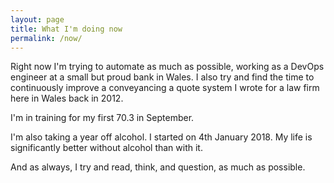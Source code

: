 ```yaml
---
layout: page
title: What I'm doing now
permalink: /now/
---
```


Right now I'm trying to automate as much as possible, working as a DevOps engineer at a small but proud bank in Wales. I also try and find the time to continuously improve a conveyancing a quote system I wrote for a law firm here in Wales back in 2012.

I'm in training for my first 70.3 in September.

I'm also taking a year off alcohol. I started on 4th January 2018. My life is significantly better without alcohol than with it. 

And as always, I try and read, think, and question, as much as possible.
